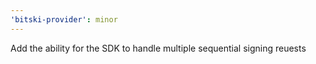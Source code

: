```yaml
---
'bitski-provider': minor
---
```


Add the ability for the SDK to handle multiple sequential signing reuests
